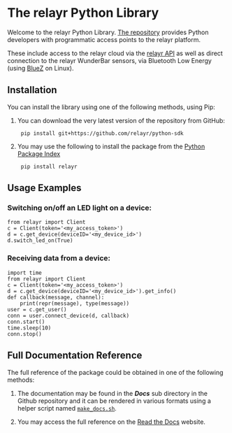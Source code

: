 # The relayr Python Library

Welcome to the relayr Python Library. [The repository](https://github.com/relayr/python-sdk) provides Python developers with  programmatic access points to the relayr platform.

These include access to the relayr cloud via the [relayr API](https://developer.relayr.io/documents/relayrAPI/Introduction) as well as direct connection to the relayr WunderBar sensors, via Bluetooth Low Energy (using [BlueZ](http://www.bluez.org/) on Linux). 


## Installation

You can install the library using one of the following methods, using Pip: 

1. You can download the very latest version of the repository from GitHub:

    	pip install git+https://github.com/relayr/python-sdk

2. You may use the following to install the package from the [Python Package Index](https://pypi.python.org/pypi) 

    
		pip install relayr


## Usage Examples


### Switching on/off an LED light on a device:


	from relayr import Client
	c = Client(token='<my_access_token>')
	d = c.get_device(deviceID='<my_device_id>')
	d.switch_led_on(True)

### Receiving data from a device:

	import time
	from relayr import Client
	c = Client(token='<my_access_token>')
	d = c.get_device(deviceID='<my_device_id>').get_info()
	def callback(message, channel):
	    print(repr(message), type(message))
	user = c.get_user()
	conn = user.connect_device(d, callback)
	conn.start()
	time.sleep(10)
	conn.stop()

## Full Documentation Reference

The full reference of the package could be obtained in one of the following methods: 

1. The documentation may be found in the ***Docs*** sub directory in the Github repository and it can be rendered in various formats using a helper script named [`make_docs.sh`](https://github.com/relayr/python-sdk/blob/master/make_docs.sh).


2. You may access the full reference on the [Read the Docs](http://relayr.readthedocs.org/) website.


